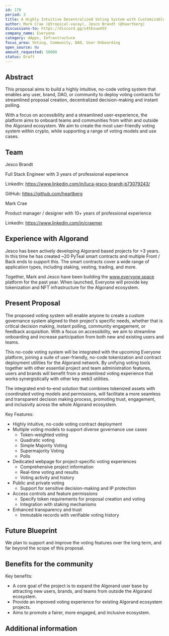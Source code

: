 ```yaml
---
id: 170
period: 3
title: A Highly Intuitive Decentralized Voting System with Customizable Contract Deployer
author: Mark Crae (@tropical-vacay), Jesco Brandt (@heartberg)
discussions-to: https://discord.gg/x4tExuwVXV
company_name: Everyone
category: dApps, Infrastructure
focus_area: Voting, Community, DAO, User Onboarding
open_source: No
amount_requested: 50000
status: Draft
---
```


## Abstract
This proposal aims to build a highly intuitive, no-code voting system that enables any user, brand, DAO, or community to deploy voting contracts for streamlined proposal creation, decentralized decision-making and instant polling.

With a focus on accessibility and a streamlined user-experience, the platform aims to onboard teams and communities from within and outside the Algorand ecosystem. We aim to create the most user-friendly voting system within crypto, while supporting a range of voting models and use cases.

## Team
Jesco Brandt

Full Stack Engineer with 3 years of professional experience

LinkedIn: https://www.linkedin.com/in/luca-jesco-brandt-b73079243/

GitHub: https://github.com/heartberg

Mark Crae

Product manager / designer with 10+ years of professional experience

LinkedIn: https://www.linkedin.com/in/craemer

## Experience with Algorand
Jesco has been actively developing Algorand based projects for >3 years. In this time he has created ~20 PyTeal smart contracts and multiple Front / Back ends to support this. The smart contracts cover a wide range of application types, including staking, vesting, trading, and more.

Together, Mark and Jesco have been building the www.everyone.space platform for the past year. When launched, Everyone will provide key tokenization and NFT infrastructure for the Algorand ecosystem.

## Present Proposal
The proposed voting system will enable anyone to create a custom governance system aligned to their project's specific needs, whether that is critical decision making, instant polling, community engagement, or feedback acquisition. With a focus on accessibility, we aim to streamline onboarding and increase participation from both new and existing users and teams. 

This no-code voting system will be integrated with the upcoming Everyone platform, joining a suite of user-friendly, no-code tokenization and contract deployment utilities for the Algorand network. By unifying voting tools together with other essential project and team administration features, users and brands will benefit from a streamlined voting experience that works synergistically with other key web3 utilities.

The integrated end-to-end solution that combines tokenized assets with coordinated voting models and permissions, will facilitate a more seamless and transparent decision making process, promoting trust, engagement, and inclusivity across the whole Algorand ecosystem.

Key Features:
* Highly intuitive, no-code voting contract deployment
* Multiple voting models to support diverse governance use cases
  * Token-weighted voting
  * Quadratic voting
  * Simple Majority Voting
  * Supermajority Voting
  * Polls
* Dedicated webpage for project-specific voting experiences
  * Comprehensive project information
  * Real-time voting and results
  * Voting activity and history
* Public and private voting
  * Support for sensitive decision-making and IP protection
* Access controls and feature permissions
  * Specify token requirements for proposal creation and voting
  * Integration with staking mechanisms
* Enhanced transparency and trust
  * Immutable records with verifiable voting history

## Future Blueprint
We plan to support and improve the voting features over the long term, and far beyond the scope of this proposal.

## Benefits for the community
Key benefits:
* A core goal of the project is to expand the Algorand user base by attracting new users, brands, and teams from outside the Algorand ecosystem.
* Provide an improved voting experience for existing Algorand ecosystem projects.
* Aims to promote a fairer, more engaged, and inclusive ecosystem.

## Additional information
